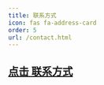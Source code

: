 ```yaml
---
title: 联系方式
icon: fas fa-address-card
order: 5
url: /contact.html
---
```


[点击 联系方式](bg4jts.github.io/contact_information.html)
---
